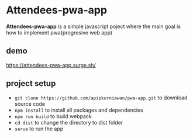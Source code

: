 # Attendees-pwa-app

**Attendees-pwa-app** is a simple javascript poject where the main goal is how to implement pwa(progresive web app)

## demo

https://attendees-pwa-app.surge.sh/

## project setup

- `git clone https://github.com/apipkurniawan/pwa-app.git` to download source code
- `npm install` to install all packages and dependencies
- `npm run build` to build webpack
- `cd dist` to change the directory to dist folder
- `serve` to run the app
